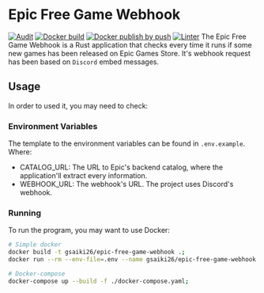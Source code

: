 # Epic Free Game Webhook
[![Audit](https://github.com/GSaiki26/epic-free-game-webhook/actions/workflows/audit.yaml/badge.svg)](https://github.com/GSaiki26/epic-free-game-webhook/actions/workflows/audit.yaml) [![Docker build](https://github.com/GSaiki26/epic-free-game-webhook/actions/workflows/docker-build.yaml/badge.svg)](https://github.com/GSaiki26/epic-free-game-webhook/actions/workflows/docker-build.yaml) [![Docker publish by push](https://github.com/GSaiki26/epic-free-game-webhook/actions/workflows/docker-push.yaml/badge.svg)](https://github.com/GSaiki26/epic-free-game-webhook/actions/workflows/docker-push.yaml) [![Linter](https://github.com/GSaiki26/epic-free-game-webhook/actions/workflows/linter.yaml/badge.svg)](https://github.com/GSaiki26/epic-free-game-webhook/actions/workflows/linter.yaml)
The Epic Free Game Webhook is a Rust application that checks every time it runs if some new games has been released on Epic Games Store.
It's webhook request has been based on ``Discord`` embed messages.

## Usage
In order to used it, you may need to check:

### Environment Variables
The template to the environment variables can be found in `.env.example`. Where:
* CATALOG_URL: The URL to Epic's backend catalog, where the application'll extract every information.
* WEBHOOK_URL: The webhook's URL. The project uses Discord's webhook.

### Running
To run the program, you may want to use Docker:
```sh
# Simple docker
docker build -t gsaiki26/epic-free-game-webhook .;
docker run --rm --env-file=.env --name gsaiki26/epic-free-game-webhook gsaiki26/epic-free-game-webhook;

# Docker-compose
docker-compose up --build -f ./docker-compose.yaml;

```
